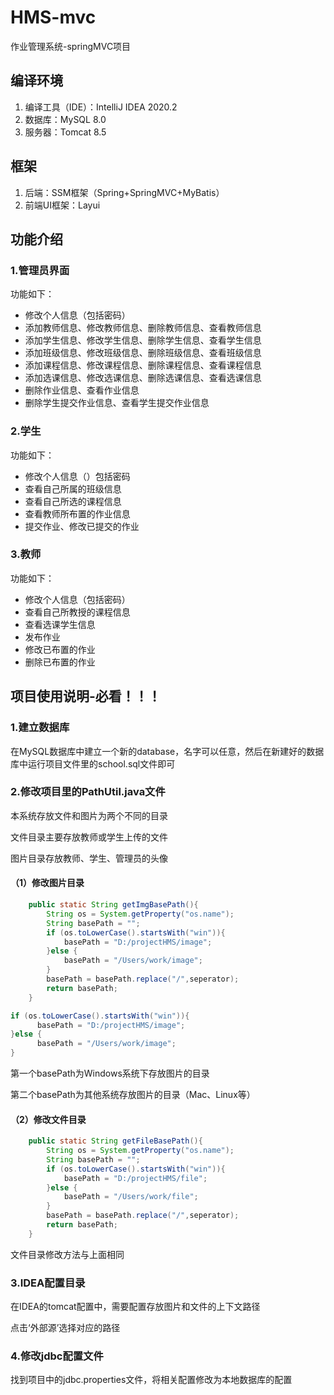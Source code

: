 # HMS-mvc
作业管理系统-springMVC项目

## 编译环境

1. 编译工具（IDE）：IntelliJ IDEA 2020.2
2. 数据库：MySQL 8.0
3. 服务器：Tomcat 8.5

## 框架

1. 后端：SSM框架（Spring+SpringMVC+MyBatis）
2. 前端UI框架：Layui

## 功能介绍

### 1.管理员界面

功能如下：

- 修改个人信息（包括密码）
- 添加教师信息、修改教师信息、删除教师信息、查看教师信息
- 添加学生信息、修改学生信息、删除学生信息、查看学生信息
- 添加班级信息、修改班级信息、删除班级信息、查看班级信息
- 添加课程信息、修改课程信息、删除课程信息、查看课程信息
- 添加选课信息、修改选课信息、删除选课信息、查看选课信息
- 删除作业信息、查看作业信息
- 删除学生提交作业信息、查看学生提交作业信息

### 2.学生

功能如下：

- 修改个人信息（）包括密码
- 查看自己所属的班级信息
- 查看自己所选的课程信息
- 查看教师所布置的作业信息
- 提交作业、修改已提交的作业

### 3.教师

功能如下：

- 修改个人信息（包括密码）
- 查看自己所教授的课程信息
- 查看选课学生信息
- 发布作业
- 修改已布置的作业
- 删除已布置的作业

## 项目使用说明-必看！！！

### 1.建立数据库

在MySQL数据库中建立一个新的database，名字可以任意，然后在新建好的数据库中运行项目文件里的school.sql文件即可

### 2.修改项目里的PathUtil.java文件

本系统存放文件和图片为两个不同的目录

文件目录主要存放教师或学生上传的文件

图片目录存放教师、学生、管理员的头像

#### （1）修改图片目录

```java
    public static String getImgBasePath(){
        String os = System.getProperty("os.name");
        String basePath = "";
        if (os.toLowerCase().startsWith("win")){
            basePath = "D:/projectHMS/image";
        }else {
            basePath = "/Users/work/image";
        }
        basePath = basePath.replace("/",seperator);
        return basePath;
    }
```

```java
if (os.toLowerCase().startsWith("win")){
      basePath = "D:/projectHMS/image";
}else {
      basePath = "/Users/work/image";
}
```

第一个basePath为Windows系统下存放图片的目录

第二个basePath为其他系统存放图片的目录（Mac、Linux等）

#### （2）修改文件目录

```java
    public static String getFileBasePath(){
        String os = System.getProperty("os.name");
        String basePath = "";
        if (os.toLowerCase().startsWith("win")){
            basePath = "D:/projectHMS/file";
        }else {
            basePath = "/Users/work/file";
        }
        basePath = basePath.replace("/",seperator);
        return basePath;
    }
```

文件目录修改方法与上面相同

### 3.IDEA配置目录

在IDEA的tomcat配置中，需要配置存放图片和文件的上下文路径

点击‘外部源’选择对应的路径

### 4.修改jdbc配置文件

找到项目中的jdbc.properties文件，将相关配置修改为本地数据库的配置
